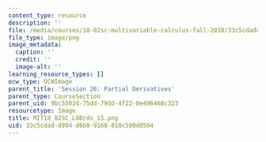 ```yaml
---
content_type: resource
description: ''
file: /media/courses/18-02sc-multivariable-calculus-fall-2010/33c5cdadd994d6b09168810c590d0504_MIT18_02SC_L8Brds_15.png
file_type: image/png
image_metadata:
  caption: ''
  credit: ''
  image-alt: ''
learning_resource_types: []
ocw_type: OCWImage
parent_title: 'Session 26: Partial Derivatives'
parent_type: CourseSection
parent_uid: 9bc5502d-75dd-79dd-4f22-0e496468c323
resourcetype: Image
title: MIT18_02SC_L8Brds_15.png
uid: 33c5cdad-d994-d6b0-9168-810c590d0504
---
```

